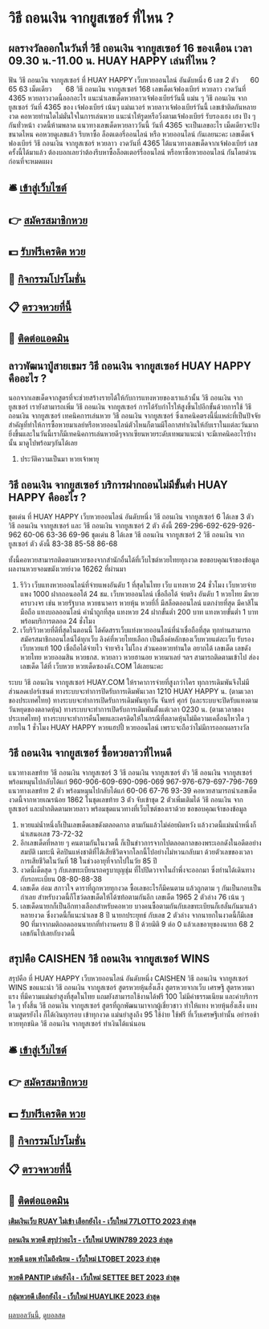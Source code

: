 # วิธี ถอนเงิน จากยูสเซอร์ ที่ไหน ?
## ผลรางวัลออกในวันที่ วิธี ถอนเงิน จากยูสเซอร์ 16 ของเดือน เวลา 09.30 น.-11.00 น. HUAY HAPPY เล่นที่ไหน ?
ฟัน วิธี ถอนเงิน จากยูสเซอร์ ที่ HUAY HAPPY เว็บหวยออนไลน์ อันดับหนึ่ง 6
เลข 2 ตัว      60 65 63
เม็ดเดียว       68 วิธี ถอนเงิน จากยูสเซอร์ 168
เลขเด็ดเจ้ฟองเบียร์ หวยลาว งวดวันที่ 4365
หวยลาวงวดนี้ออกอะไร แนะนำเลขเด็ดหวยลาวเจ้ฟองเบียร์วันนี้ แม่น ๆ วิธี ถอนเงิน จากยูสเซอร์ วันที่ 4365 ของ เจ้ฟองเบียร์ เน้นๆ แม่นเวอร์ หวยลาวเจ้ฟองเบียร์วันนี้ เลขเข้าติดกันหลายงวด คอหวยท่านใดไม่มั่นใจในการเล่นหวย แนะนำให้รูดหรือวิ่งตามเจ้ฟองเบียร์ รับรองเฮง เฮง ปัง ๆ กันทั่วหน้า งวดนี้ห้ามพลาด แนวทางเลขเด็ดหวยลาววันนี้ วันที่ 4365 จะเป็นเลขอะไร เม็ดเดียวจะปังขนาดไหน คอหวยดูเลขแล้ว รีบหาซื้อ ล็อตเตอรี่ออนไลน์ หรือ หวยออนไลน์ กันเลยนะคะ
เลขเด็ดเจ้ฟองเบียร์ วิธี ถอนเงิน จากยูสเซอร์ หวยลาว งวดวันที่ 4365
ได้แนวทางเลขเด็ดจากเจ้ฟองเบียร์ เลขครั้งนี้ได้มาแล้ว ต้องบอกเลยว่าต้องรีบหาซื้อล็อตเตอร์รี่ออนไลน์ หรือหาซื้อหวยออนไลน์ กันโดยด่วนก่อนที่จะหมดแผง

## 🛎 [เข้าสู่เว็บไซต์](https://bit.ly/3BG5bNw)
## 👉 [สมัครสมาชิกหวย](https://bit.ly/3BG5bNw)
## 💵 [รับฟรีเครดิต หวย](https://bit.ly/3C3mvgS)
## 👑 [กิจกรรมโปรโมชั่น](https://bit.ly/3C3mvgS)
## 📋 [ตรวจหวยที่นี้](https://bit.ly/3C3mvgS)
## 📱 [ติดต่อแอดมิน](https://bit.ly/3C3mvgS)

## ลาวพัฒนาปู่สายเขมร วิธี ถอนเงิน จากยูสเซอร์ HUAY HAPPY คืออะไร ?
นอกจากเลขเด็ดจากสูตรที่จะช่วยสร้างรายได้ให้กับการแทงหวยของเราแล้วนั้น วิธี ถอนเงิน จากยูสเซอร์ เรายังสามารถเพิ่ม วิธี ถอนเงิน จากยูสเซอร์ การได้รับกำไรให้สูงขึ้นไปอีกขั้นด้วยการใช้ วิธี ถอนเงิน จากยูสเซอร์ เทคนิคการเล่นหวย วิธี ถอนเงิน จากยูสเซอร์ ซึ่งเทคนิคตรงนี้นี่แหล่ะที่เป็นปัจจัยสำคัญที่ทำให้การซื้อหวยมาเลย์หรือหวยออนไลน์ตัวไหนก็ตามมีโอกาสทำเงินให้กับเราในแต่ละวันมากยิ่งขึ้นและในวันนี้เราก็มีเทคนิคการเล่นหวยดีๆจากเซียนหวยระดับเทพมาแนะนำ จะมีเทคนิคอะไรบ้างนั้น มาดูไปพร้อมๆกันได้เลย
1. ประวัติความเป็นมา หวยเจ้าพายุ

## วิธี ถอนเงิน จากยูสเซอร์ บริการฝากถอนไม่มีขั้นต่ำ HUAY HAPPY คืออะไร ?
ชุดเด่น ที่ HUAY HAPPY เว็บหวยออนไลน์ อันดับหนึ่ง วิธี ถอนเงิน จากยูสเซอร์ 6 ได้เลข 3 ตัว วิธี ถอนเงิน จากยูสเซอร์ และ วิธี ถอนเงิน จากยูสเซอร์ 2 ตัว ดังนี้
269-296-692-629-926-962
60-06
63-36
69-96
ชุดเด่น 8 ได้เลข วิธี ถอนเงิน จากยูสเซอร์ 2 วิธี ถอนเงิน จากยูสเซอร์ ตัว ดังนี้
83-38
85-58
86-68

ทั้งนี้คอหวยสามารถติดตามหวยซองจากสำนักอื่นได้ที่เว็บไซต์หวยไทยทุกงวด
ขอขอบคุณเจ้าของข้อมูล
ผลงานหวยจอมขมังเวทย์งวด 16262 ที่ผ่านมา
1. รีวิว เว็บแทงหวยออนไลน์ที่จ่ายแพงอันดับ 1 ที่สุดในไทย เว็บ แทงหวย 24 ชั่วโมง เว็บหวยจ่ายแพง 1000 ฝากถอนออโต้ 24 ชม. เว็บหวยออนไลน์ เชื่อถือได้ จ่ยตริง อันดับ 1 หวยไทย มีหวยครบวงจร เช่น หวยรัฐบาล หวยธนาคาร หวยหุ้น หวยยี่กี่ มีสล็อตออนไลน์ แตกง่ายที่สุด มีคาสิโนมือถือ แทงบอลออนไลน์ ค่าน้ำถูกที่สุด แทงหวย 24 ฝากขั้นต่ำ 200 บาท แทงหวยขั้นต่ำ 1 บาท พร้อมบริการตลอด 24 ชั่งโมง
2. เว็บริวิวหวยที่ดีที่สุดในตอนนี้ ได้คัดสรรเว็บแท่งหวยออนไลน์ที่น่าเชื่อถือที่สุด ทุกท่านสามารถสมัครสมาชิกออนไลน์ได้ทุกเว็บ ลิงค์ที่หวยไทยเลือก เป็นลิ้งค์หลักของเว็บหวยแต่ละเว็บ รับรองเว็บหวยแท้ 100 เชื่อถือได้จ่ายไว จ่ายจริง ไม่โกง ส่วนคอหวยท่านใด อยากได้ เลขเด็ด เลขดัง หวยไทย หวยออมสิน หวยธกส. หวยลาว หวยฮานอย หวยมาเลย์ ฯลฯ สามารถติดตามเข้าไป ส่องเลขเด็ด ได้ที่ เว็บหวย หวยเด็ดซองดัง.COM ได้เลยนะคะ

ระบบ วิธี ถอนเงิน จากยูสเซอร์ HUAY.COM ให้ราคาการจ่ายที่สูงกว่าใคร ทุกการเดิมพันจึงไม่มีส่วนลดเปอร์เซนต์
ทางระบบจะทำการปิดรับการเดิมพันเวลา 1210 HUAY HAPPY น. (ตามเวลาของประเทศไทย)
ทางระบบจะทำการเปิดรับการเดิมพันทุกวัน จันทร์ ศุกร์ (และระบบจะปิดรับแทงตามวันหยุดของตลาดหุ้น)
ทางระบบจะทำการเปิดรับการเดิมพันตั้งแต่เวลา 0230 น. (ตามเวลาของประเทศไทย)
ทางระบบจะทำการคืนโพยและเครดิตให้ในกรณีที่ตลาดหุ้นไม่มีความเคลื่อนไหวใด ๆ ภายใน 1 ชั่วโมง HUAY HAPPY หวยแฮปปี้ หวยออนไลน์ เพราะจะถือว่าไม่มีการออกผลรางวัล

## วิธี ถอนเงิน จากยูสเซอร์ ซื้อหวยลาวที่ไหนดี
แนวทางเลขท้าย วิธี ถอนเงิน จากยูสเซอร์ 3 วิธี ถอนเงิน จากยูสเซอร์ ตัว วิธี ถอนเงิน จากยูสเซอร์ พร้อมหมุนไปกลับได้แก่
960-906-609-690-096-069
967-976-679-697-796-769
แนวทางเลขท้าย 2 ตัว พร้อมหมุนไปกลับได้แก่
60-06
67-76
93-39
คอหวยสามารถนำเลขเด็ดงวดนี้จากหวยเณรน้อย 1862 ในชุดเลขท้าย 3 ตัว จับเข้าชุด 2 ตัวเพิ่มเติมได้ วิธี ถอนเงิน จากยูสเซอร์ และฝากติดตามหวยลาว พร้อมชุดแนวทางที่เว็บไซต์ของเราด้วย
ขอขอบคุณเจ้าของข้อมูล

1. หวยแม่น้ำหนึ่งก็เป็นเลขเด็ดเลขดังตลอดกาล ตามกันแล้วไม่ค่อยผิดหวัง แล้วงวดนี้แม่นน้ำหนึ่งก็นำเสนอเลข 73-72-32
2. อีกเลขเด็ดที่หลาย ๆ คนตามกันในงวดนี้ ก็เป็นข่าวการจากไปตลอดกาลของพระเอกดังในอดีตอย่าง สมบัติ เมทะนี ศิลปินแห่งชาติที่ได้เสียชีวิตจากโลกนี้ไปอย่างไม่หวนกลับมา ด้วยตัวเลขของเวลาการเสียชีวิตในวันที่ 18 ในช่วงอายุที่จากไปในวัย 85 ปี
3. งวดนี้เด็ดสุด ๆ กับเลขทะเบียนรถครูบาบุญชุ่ม ที่ไปปิดวาจาในถ้ำพึ่งจะออกมา ซึ่งท่านได้เดินทางกับรถทะเบียน 08-80-88-38
4. เลขเด็ด อ๋อม สกาวใจ ดาราที่ถูกหวยทุกงวด ซื้อเลขอะไรก็มีคนตาม แล้วถูกตาม ๆ กันเป็นกอบเป็นกำเลย สำหรับงวดนี้ก็โชว์ดลขเด็ดให้ได้ซท้อตามกันอีก เลขเด็ด 1965 2 ตัวล่าง 76 เน้น ๆ
5. เลขเด็ดนายกก็เป็นอีกทางเลือกสำหรับคอหวย บางคนซื้อตามกันกับเลขทะเบียนก็เฮลั่นกันมาแล้วหลายงวด ซึ่งงวดนี้ก็แนะนำเลข 8 ปี นายกประยุทธ์ กับเลข 2 ตัวล่าง จากนายกในงวดนี้ก็มีเลข 90 ที่มาจากมติถอดถอนนายกที่ทำงานครบ 8 ปี ด้วยมิติ 9 ต่อ 0 แล้วเลขอายุของนายก 68 2 เลขกันไปเลยกับงวดนี้

## สรุปคือ CAISHEN วิธี ถอนเงิน จากยูสเซอร์ WINS
สรุปคือ ที่ HUAY HAPPY เว็บหวยออนไลน์ อันดับหนึ่ง CAISHEN วิธี ถอนเงิน จากยูสเซอร์ WINS ขอแนะนำ วิธี ถอนเงิน จากยูสเซอร์ สูตรหวยหุ้นฮั่งเส็ง สูตรหวยจากเว็บ เศรษฐี สูตรหวยมาแรง ที่มีความแม่นยำสูงที่สุดในไทย แถมยังสามารถใช้งานได้ฟรี 100 ไม่มีค่าธรรมเนียม และค่าบริการใด ๆ ทั้งสิ้น วิธี ถอนเงิน จากยูสเซอร์ สูตรที่ถูกพัฒนามาจากผู้เชี่ยวชาว ทำให้แทง หวยหุ้นฮั่งเส็ง แทงตามสูตรยังไง ก็ได้เงินทุกรอบ เข้าทุกงวด แม่นยำสูงถึง 95 ใช้ง่าย ใช้ฟรี ที่เว็บเศรษฐีเท่านั้น อย่ารอช้า หวยทุกชนิด วิธี ถอนเงิน จากยูสเซอร์ ทำเงินได้แน่นอน

## 🛎 [เข้าสู่เว็บไซต์](https://bit.ly/3BG5bNw)
## 👉 [สมัครสมาชิกหวย](https://bit.ly/3BG5bNw)
## 💵 [รับฟรีเครดิต หวย](https://bit.ly/3C3mvgS)
## 👑 [กิจกรรมโปรโมชั่น](https://bit.ly/3C3mvgS)
## 📋 [ตรวจหวยที่นี้](https://bit.ly/3C3mvgS)
## 📱 [ติดต่อแอดมิน](https://bit.ly/3C3mvgS)

#### [เติมเงินเว็บ RUAY ไม่เข้า เลือกยังไง - เว็บใหม่ 77LOTTO 2023 ล่าสุด](https://atom.io/themes/เติมเงินเว็บ%20ruay%20ไม่เข้า%20เลือกยังไง%20-%20เว็บใหม่%2077lotto%202023%20ล่าสุด)
#### [ถอนเงิน หวยดี สรุปว่าอะไร - เว็บใหม่ UWIN789 2023 ล่าสุด](https://atom.io/themes/ถอนเงิน%20หวยดี%20สรุปว่าอะไร%20-%20เว็บใหม่%20uwin789%202023%20ล่าสุด)
#### [หวยดี แอพ ทำไมถึงนิยม - เว็บใหม่ LTOBET 2023 ล่าสุด](https://atom.io/themes/หวยดี%20แอพ%20ทำไมถึงนิยม%20-%20เว็บใหม่%20ltobet%202023%20ล่าสุด)
#### [หวยดี PANTIP เล่นยังไง - เว็บใหม่ SETTEE BET 2023 ล่าสุด](https://atom.io/themes/หวยดี%20pantip%20เล่นยังไง%20-%20เว็บใหม่%20settee%20bet%202023%20ล่าสุด)
#### [กลุ่มหวยดี เลือกยังไง - เว็บใหม่ HUAYLIKE 2023 ล่าสุด](https://atom.io/themes/กลุ่มหวยดี%20เลือกยังไง%20-%20เว็บใหม่%20huaylike%202023%20ล่าสุด)

[ผลบอลวันนี้](https://siamsport.tv "ผลบอลวันนี้"), [ดูบอลสด](https://siamsport.tv/ดูบอลสด "ดูบอลสด")
